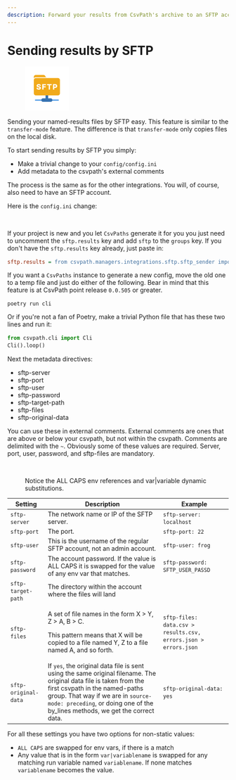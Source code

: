 ```yaml
---
description: Forward your results from CsvPath's archive to an SFTP account
---
```


# Sending results by SFTP

<figure><img src="../../.gitbook/assets/sftp.png" alt="" width="100"><figcaption></figcaption></figure>

Sending your named-results files by SFTP easy. This feature is similar to the `transfer-mode` feature. The difference is that `transfer-mode` only copies files on the local disk.&#x20;

To start sending results by SFTP you simply:

* Make a trivial change to your `config/config.ini`
* Add metadata to the csvpath's external comments

The process is the same as for the other integrations. You will, of course, also need to have an SFTP account.&#x20;

Here is the `config.ini` change:&#x20;

<figure><img src="../../.gitbook/assets/Screenshot 2025-01-08 at 9.16.41 PM.png" alt=""><figcaption></figcaption></figure>

If your project is new and you let `CsvPaths` generate it for you you just need to uncomment the `sftp.results` key and add `sftp` to the `groups` key. If you don't have the `sftp.results` key already, just paste in:

```ini
sftp.results = from csvpath.managers.integrations.sftp.sftp_sender import SftpSender
```

If you want a `CsvPaths` instance to generate a new config, move the old one to a temp file and just do either of the following. Bear in mind that this feature is at CsvPath point release `0.0.505` or greater.

```
poetry run cli    
```

Or if you're not a fan of Poetry, make a trivial Python file that has these two lines and run it:&#x20;

```python
from csvpath.cli import Cli
Cli().loop()
```

Next the metadata directives:

* sftp-server
* sftp-port&#x20;
* sftp-user&#x20;
* sftp-password&#x20;
* sftp-target-path&#x20;
* sftp-files&#x20;
* sftp-original-data

You can use these in external comments. External comments are ones that are above or below your csvpath, but not within the csvpath. Comments are delimited with the `~`. Obviously some of these values are required. Server, port, user, password, and sftp-files are mandatory.&#x20;

<figure><img src="../../.gitbook/assets/Screenshot 2025-01-10 at 3.34.59 PM.png" alt=""><figcaption><p>Notice the ALL CAPS env references and var|variable dynamic substitutions.</p></figcaption></figure>

| Setting              | Description                                                                                                                                                                                                                                                                 | Example                                                         |
| -------------------- | --------------------------------------------------------------------------------------------------------------------------------------------------------------------------------------------------------------------------------------------------------------------------- | --------------------------------------------------------------- |
| `sftp-server`        | The network name or IP of the  SFTP server.                                                                                                                                                                                                                                 | `sftp-server: localhost`                                        |
| `sftp-port`          | The port.                                                                                                                                                                                                                                                                   | `sftp-port: 22`                                                 |
| `sftp-user`          | This is the username of the regular SFTP account, not an admin account.                                                                                                                                                                                                     | `sftp-user: frog`                                               |
| `sftp-password`      | The account password. If the value is ALL CAPS it is swapped for the value of any env var that matches.                                                                                                                                                                     | `sftp-password: SFTP_USER_PASSD`                                |
| `sftp-target-path`   | The directory within the account where the files will land                                                                                                                                                                                                                  |                                                                 |
| `sftp-files`         | <p>A set of file names in the form X > Y, Z > A, B > C. </p><p></p><p>This pattern means that X will be copied to a file named Y, Z to a file named A, and so forth. </p>                                                                                                   | `sftp-files: data.csv > results.csv, errors.json > errors.json` |
| `sftp-original-data` | If `yes`, the original data file is sent using the same original filename. The original data file is taken from the first csvpath in the named-paths group. That way if we are in `source-mode: preceding`, or doing one of the by\_lines methods, we get the correct data. | `sftp-original-data: yes`                                       |

For all these settings you have two options for non-static values:&#x20;

* `ALL CAPS` are swapped for env vars, if there is a match
* Any value that is in the form `var|variablename` is swapped for any matching run variable named `variablename`. If none matches `variablename` becomes the value.&#x20;

